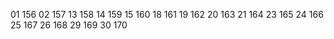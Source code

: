 01 156
02 157
13 158
14 159 
15 160
18 161
19 162
20 163
21 164
23 165
24 166
25 167
26 168
29 169
30 170
